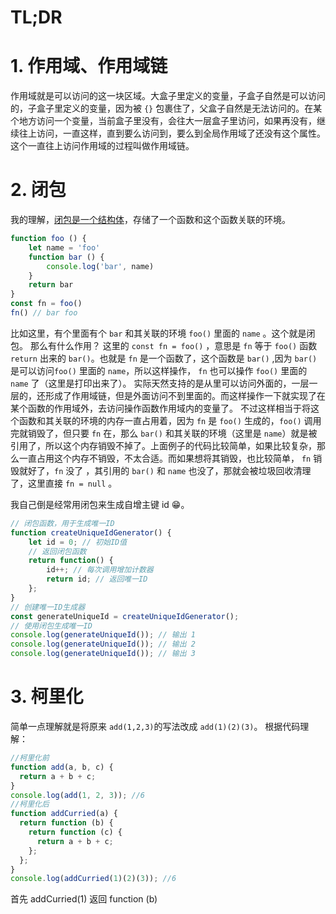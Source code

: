 
# TL;DR

# 1. 作用域、作用域链

作用域就是可以访问的这一块区域。大盒子里定义的变量，子盒子自然是可以访问的，子盒子里定义的变量，因为被 `{}` 包裹住了，父盒子自然是无法访问的。在某个地方访问一个变量，当前盒子里没有，会往大一层盒子里访问，如果再没有，继续往上访问，一直这样，直到要么访问到，要么到全局作用域了还没有这个属性。这个一直往上访问作用域的过程叫做作用域链。

# 2. 闭包
我的理解，[闭包是一个结构体](https://zh.wikipedia.org/wiki/%E9%97%AD%E5%8C%85_(%E8%AE%A1%E7%AE%97%E6%9C%BA%E7%A7%91%E5%AD%A6))，存储了一个函数和这个函数关联的环境。
```js
function foo () {
	let name = 'foo'
    function bar () {
        console.log('bar', name)
    }
    return bar
}
const fn = foo()
fn() // bar foo
```
比如这里，有个里面有个 `bar` 和其关联的环境 `foo()` 里面的 `name` 。这个就是闭包。
那么有什么作用？
这里的 `const fn = foo()` ，意思是 `fn` 等于 `foo()` 函数 `return` 出来的 `bar()`。也就是 `fn` 是一个函数了，这个函数是 `bar()` ,因为 `bar()` 是可以访问`foo()` 里面的 `name`，所以这样操作， `fn` 也可以操作 `foo()` 里面的 `name` 了（这里是打印出来了）。
实际天然支持的是从里可以访问外面的，一层一层的，还形成了作用域链，但是外面访问不到里面的。而这样操作一下就实现了在某个函数的作用域外，去访问操作函数作用域内的变量了。
不过这样相当于将这个函数和其关联的环境的内存一直占用着，因为 `fn` 是 `foo()` 生成的，`foo()` 调用完就销毁了，但只要 `fn` 在，那么 `bar()` 和其关联的环境（这里是 `name`）就是被引用了，所以这个内存销毁不掉了。上面例子的代码比较简单，如果比较复杂，那么一直占用这个内存不销毁，不太合适。而如果想将其销毁，也比较简单， `fn` 销毁就好了，`fn` 没了 ，其引用的 `bar()` 和 `name` 也没了，那就会被垃圾回收清理了，这里直接 `fn = null` 。

我自己倒是经常用闭包来生成自增主键 id 😁。

```js
// 闭包函数，用于生成唯一ID
function createUniqueIdGenerator() {
    let id = 0; // 初始ID值
    // 返回闭包函数
    return function() {
        id++; // 每次调用增加计数器
        return id; // 返回唯一ID
    };
}
// 创建唯一ID生成器
const generateUniqueId = createUniqueIdGenerator();
// 使用闭包生成唯一ID
console.log(generateUniqueId()); // 输出 1
console.log(generateUniqueId()); // 输出 2
console.log(generateUniqueId()); // 输出 3
```

# 3. 柯里化

简单一点理解就是将原来 `add(1,2,3)`的写法改成 `add(1)(2)(3)`。
根据代码理解：

```js
//柯里化前
function add(a, b, c) {
  return a + b + c;
}
console.log(add(1, 2, 3)); //6
//柯里化后
function addCurried(a) {
  return function (b) {
    return function (c) {
      return a + b + c;
    };
  };
}
console.log(addCurried(1)(2)(3)); //6
```

首先 addCurried(1) 返回 function (b)